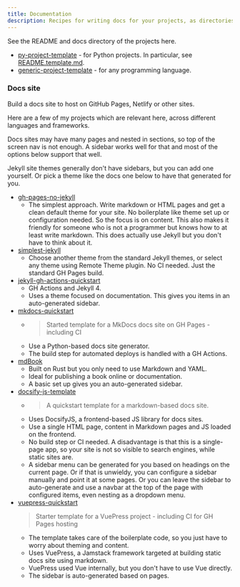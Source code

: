 ```yaml
---
title: Documentation
description: Recipes for writing docs for your projects, as directories or docs sites
---
```



See the README and docs directory of the projects here.

- [py-project-template](https://github.com/MichaelCurrin/py-project-template) - for Python projects. In particular, see [README.template.md](https://github.com/MichaelCurrin/py-project-template/blob/master/README.template.md).
- [generic-project-template](https://github.com/MichaelCurrin/generic-project-template) - for any programming language.


### Docs site

Build a docs site to host on GitHub Pages, Netlify or other sites.

Here are a few of my projects which are relevant here, across different languages and frameworks.

Docs sites may have many pages and nested in sections, so top of the screen nav is not enough. A sidebar works well for that and most of the options below support that well.

Jekyll site themes generally don't have sidebars, but you can add one yourself. Or pick a theme like the docs one below to have that generated for you.

- [gh-pages-no-jekyll](https://github.com/MichaelCurrin/gh-pages-no-jekyll)
    - The simplest approach. Write markdown or HTML pages and get a clean default theme for your site. No boilerplate like theme set up or configuration needed. So the focus is on content. This also makes it friendly for someone who is not a programmer but knows how to at least write markdown. This does actually use Jekyll but you don't have to think about it.
- [simplest-jekyll](https://github.com/MichaelCurrin/simplest-jekyll)
    - Choose another theme from the standard Jekyll themes, or select any theme using Remote Theme plugin. No CI needed. Just the standard GH Pages build.
- [jekyll-gh-actions-quickstart](https://github.com/MichaelCurrin/jekyll-gh-actions-quickstart)
    - GH Actions and Jekyll 4.
    - Uses a theme focused on documentation. This gives you items in an auto-generated sidebar.
- [mkdocs-quickstart](https://github.com/MichaelCurrin/mkdocs-quickstart)
    - > Started template for a MkDocs docs site on GH Pages - including CI
    - Use a Python-based docs site generator.
    - The build step for automated deploys is handled with a GH Actions.
- [mdBook](https://github.com/MichaelCurrin/md-book-quickstart)
    - Built on Rust but you only need to use Markdown and YAML.
    - Ideal for publishing a book online or documentation.
    - A basic set up gives you an auto-generated sidebar.
- [docsify-js-template](https://github.com/MichaelCurrin/docsify-js-template)
    - > A quickstart template for a markdown-based docs site.
    - Uses DocsifyJS, a frontend-based JS library for docs sites.
    - Use a single HTML page, content in Markdown pages and JS loaded on the frontend.
    - No build step or CI needed. A disadvantage is that this is a single-page app, so your site is not so visible to search engines, while static sites are.
    - A sidebar menu can be generated for you based on headings on the current page. Or if that is unwieldy, you can configure a sidebar manually and point it at some pages. Or you can leave the sidebar to auto-generate and use a navbar at the top of the page with configured items, even nesting as a dropdown menu.
- [vuepress-quickstart](https://github.com/MichaelCurrin/vuepress-quickstart)
    > Starter template for a VuePress project - including CI for GH Pages hosting
    - The template takes care of the boilerplate code, so you just have to worry about theming and content.
    - Uses VuePress, a Jamstack framework targeted at building static docs site using markdown.
    - VuePress used Vue internally, but you don't have to use Vue directly.
    - The sidebar is auto-generated based on pages.
